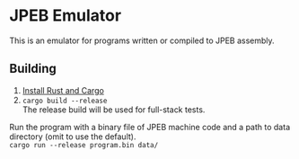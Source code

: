 # JPEB Emulator

This is an emulator for programs written or compiled to JPEB assembly.

## Building
1. [Install Rust and Cargo](https://www.rust-lang.org/tools/install)  
2. `cargo build --release`  
   The release build will be used for full-stack tests.  

Run the program with a binary file of JPEB machine code and a path to data directory (omit to use the default).  
`cargo run --release program.bin data/`  
